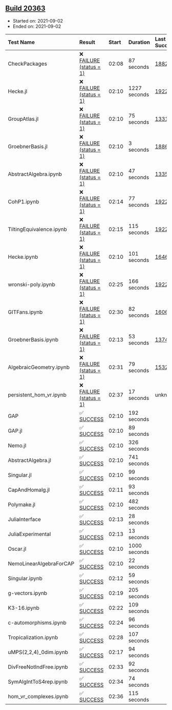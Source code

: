 ## [Build 20363](https://oscarci.mathematik.uni-kl.de/job/oscar/20363/)

* Started on: 2021-09-02
* Ended on: 2021-09-02

| Test Name    | Result | Start | Duration | Last Success | First Failure |
|:-------------|:-------|:------|:---------|:-------------|:--------------|
| CheckPackages | ❌ [FAILURE (status = 1)](https://oscarci.mathematik.uni-kl.de/job/oscar/20363/artifact/logs/build-20363/CheckPackages.log) | 02:08 | 87 seconds | [18822](https://oscarci.mathematik.uni-kl.de/job/oscar/18822/) | [18823](https://oscarci.mathematik.uni-kl.de/job/oscar/18823/) |
| Hecke.jl | ❌ [FAILURE (status = 1)](https://oscarci.mathematik.uni-kl.de/job/oscar/20363/artifact/logs/build-20363/Hecke.jl.log) | 02:10 | 1227 seconds | [19222](https://oscarci.mathematik.uni-kl.de/job/oscar/19222/) | [20152](https://oscarci.mathematik.uni-kl.de/job/oscar/20152/) |
| GroupAtlas.jl | ❌ [FAILURE (status = 1)](https://oscarci.mathematik.uni-kl.de/job/oscar/20363/artifact/logs/build-20363/GroupAtlas.jl.log) | 02:10 | 75 seconds | [13311](https://oscarci.mathematik.uni-kl.de/job/oscar/13311/) | [13312](https://oscarci.mathematik.uni-kl.de/job/oscar/13312/) |
| GroebnerBasis.jl | ❌ [FAILURE (status = 1)](https://oscarci.mathematik.uni-kl.de/job/oscar/20363/artifact/logs/build-20363/GroebnerBasis.jl.log) | 02:10 | 3 seconds | [18864](https://oscarci.mathematik.uni-kl.de/job/oscar/18864/) | [18865](https://oscarci.mathematik.uni-kl.de/job/oscar/18865/) |
| AbstractAlgebra.ipynb | ❌ [FAILURE (status = 1)](https://oscarci.mathematik.uni-kl.de/job/oscar/20363/artifact/logs/build-20363/AbstractAlgebra.ipynb.log) | 02:10 | 47 seconds | [13355](https://oscarci.mathematik.uni-kl.de/job/oscar/13355/) | [13356](https://oscarci.mathematik.uni-kl.de/job/oscar/13356/) |
| CohP1.ipynb | ❌ [FAILURE (status = 1)](https://oscarci.mathematik.uni-kl.de/job/oscar/20363/artifact/logs/build-20363/CohP1.ipynb.log) | 02:14 | 77 seconds | [19222](https://oscarci.mathematik.uni-kl.de/job/oscar/19222/) | [20152](https://oscarci.mathematik.uni-kl.de/job/oscar/20152/) |
| TiltingEquivalence.ipynb | ❌ [FAILURE (status = 1)](https://oscarci.mathematik.uni-kl.de/job/oscar/20363/artifact/logs/build-20363/TiltingEquivalence.ipynb.log) | 02:15 | 115 seconds | [19222](https://oscarci.mathematik.uni-kl.de/job/oscar/19222/) | [20152](https://oscarci.mathematik.uni-kl.de/job/oscar/20152/) |
| Hecke.ipynb | ❌ [FAILURE (status = 1)](https://oscarci.mathematik.uni-kl.de/job/oscar/20363/artifact/logs/build-20363/Hecke.ipynb.log) | 02:10 | 101 seconds | [16463](https://oscarci.mathematik.uni-kl.de/job/oscar/16463/) | [16464](https://oscarci.mathematik.uni-kl.de/job/oscar/16464/) |
| wronski-poly.ipynb | ❌ [FAILURE (status = 1)](https://oscarci.mathematik.uni-kl.de/job/oscar/20363/artifact/logs/build-20363/wronski-poly.ipynb.log) | 02:25 | 166 seconds | [19222](https://oscarci.mathematik.uni-kl.de/job/oscar/19222/) | [20152](https://oscarci.mathematik.uni-kl.de/job/oscar/20152/) |
| GITFans.ipynb | ❌ [FAILURE (status = 1)](https://oscarci.mathematik.uni-kl.de/job/oscar/20363/artifact/logs/build-20363/GITFans.ipynb.log) | 02:30 | 82 seconds | [16068](https://oscarci.mathematik.uni-kl.de/job/oscar/16068/) | [16069](https://oscarci.mathematik.uni-kl.de/job/oscar/16069/) |
| GroebnerBasis.ipynb | ❌ [FAILURE (status = 1)](https://oscarci.mathematik.uni-kl.de/job/oscar/20363/artifact/logs/build-20363/GroebnerBasis.ipynb.log) | 02:13 | 53 seconds | [13748](https://oscarci.mathematik.uni-kl.de/job/oscar/13748/) | [13749](https://oscarci.mathematik.uni-kl.de/job/oscar/13749/) |
| AlgebraicGeometry.ipynb | ❌ [FAILURE (status = 1)](https://oscarci.mathematik.uni-kl.de/job/oscar/20363/artifact/logs/build-20363/AlgebraicGeometry.ipynb.log) | 02:31 | 79 seconds | [15322](https://oscarci.mathematik.uni-kl.de/job/oscar/15322/) | [15323](https://oscarci.mathematik.uni-kl.de/job/oscar/15323/) |
| persistent_hom_vr.ipynb | ❌ [FAILURE (status = 1)](https://oscarci.mathematik.uni-kl.de/job/oscar/20363/artifact/logs/build-20363/persistent_hom_vr.ipynb.log) | 02:37 | 17 seconds | unknown | unknown |
| GAP | ✅ [SUCCESS](https://oscarci.mathematik.uni-kl.de/job/oscar/20363/artifact/logs/build-20363/GAP.log) | 02:10 | 192 seconds |  |  |
| GAP.jl | ✅ [SUCCESS](https://oscarci.mathematik.uni-kl.de/job/oscar/20363/artifact/logs/build-20363/GAP.jl.log) | 02:10 | 89 seconds |  |  |
| Nemo.jl | ✅ [SUCCESS](https://oscarci.mathematik.uni-kl.de/job/oscar/20363/artifact/logs/build-20363/Nemo.jl.log) | 02:10 | 326 seconds |  |  |
| AbstractAlgebra.jl | ✅ [SUCCESS](https://oscarci.mathematik.uni-kl.de/job/oscar/20363/artifact/logs/build-20363/AbstractAlgebra.jl.log) | 02:10 | 741 seconds |  |  |
| Singular.jl | ✅ [SUCCESS](https://oscarci.mathematik.uni-kl.de/job/oscar/20363/artifact/logs/build-20363/Singular.jl.log) | 02:10 | 99 seconds |  |  |
| CapAndHomalg.jl | ✅ [SUCCESS](https://oscarci.mathematik.uni-kl.de/job/oscar/20363/artifact/logs/build-20363/CapAndHomalg.jl.log) | 02:11 | 93 seconds |  |  |
| Polymake.jl | ✅ [SUCCESS](https://oscarci.mathematik.uni-kl.de/job/oscar/20363/artifact/logs/build-20363/Polymake.jl.log) | 02:10 | 482 seconds |  |  |
| JuliaInterface | ✅ [SUCCESS](https://oscarci.mathematik.uni-kl.de/job/oscar/20363/artifact/logs/build-20363/JuliaInterface.log) | 02:13 | 28 seconds |  |  |
| JuliaExperimental | ✅ [SUCCESS](https://oscarci.mathematik.uni-kl.de/job/oscar/20363/artifact/logs/build-20363/JuliaExperimental.log) | 02:13 | 13 seconds |  |  |
| Oscar.jl | ✅ [SUCCESS](https://oscarci.mathematik.uni-kl.de/job/oscar/20363/artifact/logs/build-20363/Oscar.jl.log) | 02:10 | 1000 seconds |  |  |
| NemoLinearAlgebraForCAP | ✅ [SUCCESS](https://oscarci.mathematik.uni-kl.de/job/oscar/20363/artifact/logs/build-20363/NemoLinearAlgebraForCAP.log) | 02:10 | 22 seconds |  |  |
| Singular.ipynb | ✅ [SUCCESS](https://oscarci.mathematik.uni-kl.de/job/oscar/20363/artifact/logs/build-20363/Singular.ipynb.log) | 02:12 | 59 seconds |  |  |
| g-vectors.ipynb | ✅ [SUCCESS](https://oscarci.mathematik.uni-kl.de/job/oscar/20363/artifact/logs/build-20363/g-vectors.ipynb.log) | 02:19 | 205 seconds |  |  |
| K3-16.ipynb | ✅ [SUCCESS](https://oscarci.mathematik.uni-kl.de/job/oscar/20363/artifact/logs/build-20363/K3-16.ipynb.log) | 02:22 | 109 seconds |  |  |
| c-automorphisms.ipynb | ✅ [SUCCESS](https://oscarci.mathematik.uni-kl.de/job/oscar/20363/artifact/logs/build-20363/c-automorphisms.ipynb.log) | 02:24 | 96 seconds |  |  |
| Tropicalization.ipynb | ✅ [SUCCESS](https://oscarci.mathematik.uni-kl.de/job/oscar/20363/artifact/logs/build-20363/Tropicalization.ipynb.log) | 02:28 | 107 seconds |  |  |
| uMPS(2,2,4)_0dim.ipynb | ✅ [SUCCESS](https://oscarci.mathematik.uni-kl.de/job/oscar/20363/artifact/logs/build-20363/uMPS-2-2-4-_0dim.ipynb.log) | 02:17 | 94 seconds |  |  |
| DivFreeNotIndFree.ipynb | ✅ [SUCCESS](https://oscarci.mathematik.uni-kl.de/job/oscar/20363/artifact/logs/build-20363/DivFreeNotIndFree.ipynb.log) | 02:33 | 92 seconds |  |  |
| SymAlgIntToS4rep.ipynb | ✅ [SUCCESS](https://oscarci.mathematik.uni-kl.de/job/oscar/20363/artifact/logs/build-20363/SymAlgIntToS4rep.ipynb.log) | 02:34 | 74 seconds |  |  |
| hom_vr_complexes.ipynb | ✅ [SUCCESS](https://oscarci.mathematik.uni-kl.de/job/oscar/20363/artifact/logs/build-20363/hom_vr_complexes.ipynb.log) | 02:36 | 115 seconds |  |  |
